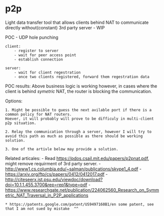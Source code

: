 # p2p
Light data transfer tool that allows clients behind NAT to communicate directly without(constant) 3rd party server - WIP


POC  - UDP hole punching

    client:
        - register to server
        - wait for peer access point
        - establish connection

    server:
        - wait for client regestration
        - once two clients registered, forward them regestration data


POC results:
    Above business logic is working however, in cases where the client is behind *symetric* NAT,
    the router is blocking the communication.

Options:

    1. Might be possible to guess the next avilable port if there is a common policy for NAT routers.
    Hoever, it will probably will prove to be difficuly in multi-client p2p situation.

    2. Relay the communication through a server, however I will try to avoid this path as much as possible as there should be working solution.

    3. One of the artivle below may provide a solution.





Related articales:
    - Read https://pdos.csail.mit.edu/papers/p2pnat.pdf, might remove requirment of 3rd party server.
    - http://www1.cs.columbia.edu/~salman/publications/skype1_4.pdf
    - https://arxiv.org/ftp/cs/papers/0412/0412017.pdf
    - http://citeseerx.ist.psu.edu/viewdoc/download?doi=10.1.1.455.3700&rep=rep1&type=pdf
    - https://www.researchgate.net/publication/224062560_Research_on_Symmetric_NAT_Traversal_in_P2P_applications


    * https://patents.google.com/patent/US9497160B1/en some patent, see that I am not sued by mistake  ^^
